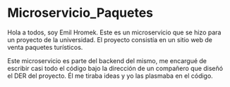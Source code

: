 # Microservicio_Paquetes

Hola a todos, soy Emil Hromek. Este es un microservicio que se hizo para un proyecto de la universidad. El proyecto consistía en un sitio web de venta paquetes turísticos.

Este microservicio es parte del backend del mismo, me encargué de escribir casi todo el código bajo la dirección de un compañero que diseñó el DER del proyecto. Él me tiraba ideas y yo las plasmaba en el código.
